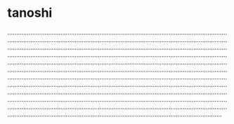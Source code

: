 # tanoshi
.............................................................................................................................................................................................................................................................................................................................................................................................................................................................................................................................................................................................................................................................................................................................................................................................................................................................................................................................................................................................................................................................................................................................................................................................................................................................................................................................................................................................................................................................................................................................................